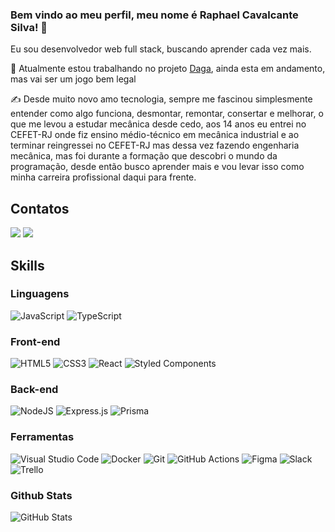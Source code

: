 ### Bem vindo ao meu perfil, meu nome é Raphael Cavalcante Silva! 👋

Eu sou desenvolvedor web full stack, buscando aprender cada vez mais.

🔭 Atualmente estou trabalhando no projeto [Daga](https://github.com/RaphaCSilva/Daga-front-end), ainda esta em andamento, mas vai ser um jogo bem legal


:writing_hand: Desde muito novo amo tecnologia, sempre me fascinou simplesmente entender como algo funciona, desmontar, remontar, consertar e melhorar, o que me levou a estudar mecânica desde cedo, aos 14 anos eu entrei no CEFET-RJ onde fiz ensino médio-técnico em mecânica industrial e ao terminar reingressei no CEFET-RJ mas dessa vez fazendo engenharia mecânica, mas foi durante a formação que descobri o mundo da programação, desde então busco aprender mais e vou levar isso como minha carreira profissional daqui para frente. 

## Contatos

<a href = "mailto:raphaelcsilvadev@gmail.com"><img src="https://img.shields.io/badge/-Gmail-%23333?style=for-the-badge&logo=gmail&logoColor=white&color=red" target="_blank"></a>
<a href = "https://www.linkedin.com/in/raphacsilva/"><img src="https://img.shields.io/badge/LinkedIn-0077B5?style=for-the-badge&logo=linkedin&logoColor=white" target="_blank" /></a>


## Skills 

### Linguagens

![JavaScript](https://img.shields.io/badge/javascript-%23323330.svg?style=for-the-badge&logo=javascript&logoColor=%23F7DF1E)
![TypeScript](https://img.shields.io/badge/typescript-%23007ACC.svg?style=for-the-badge&logo=typescript&logoColor=white)

### Front-end

![HTML5](https://img.shields.io/badge/html5-%23E34F26.svg?style=for-the-badge&logo=html5&logoColor=white)
![CSS3](https://img.shields.io/badge/css3-%231572B6.svg?style=for-the-badge&logo=css3&logoColor=white)
![React](https://img.shields.io/badge/react-%2320232a.svg?style=for-the-badge&logo=react&logoColor=%2361DAFB)
![Styled Components](https://img.shields.io/badge/styled--components-DB7093?style=for-the-badge&logo=styled-components&logoColor=white)

### Back-end

![NodeJS](https://img.shields.io/badge/node.js-6DA55F?style=for-the-badge&logo=node.js&logoColor=white)
![Express.js](https://img.shields.io/badge/express.js-%23404d59.svg?style=for-the-badge&logo=express&logoColor=%2361DAFB)
![Prisma](https://img.shields.io/badge/Prisma-3982CE?style=for-the-badge&logo=Prisma&logoColor=white)

### Ferramentas

![Visual Studio Code](https://img.shields.io/badge/Visual%20Studio%20Code-0078d7.svg?style=for-the-badge&logo=visual-studio-code&logoColor=white)
![Docker](https://img.shields.io/badge/docker-%230db7ed.svg?style=for-the-badge&logo=docker&logoColor=white)
![Git](https://img.shields.io/badge/git-%23F05033.svg?style=for-the-badge&logo=git&logoColor=white)
![GitHub Actions](https://img.shields.io/badge/github%20actions-%232671E5.svg?style=for-the-badge&logo=githubactions&logoColor=white)
![Figma](https://img.shields.io/badge/figma-%23F24E1E.svg?style=for-the-badge&logo=figma&logoColor=white)
![Slack](https://img.shields.io/badge/Slack-4A154B?style=for-the-badge&logo=slack&logoColor=white)
![Trello](https://img.shields.io/badge/Trello-%23026AA7.svg?style=for-the-badge&logo=Trello&logoColor=white)

### Github Stats 

![GitHub Stats](https://github-readme-stats.vercel.app/api?username=raphacsilva&show_icons=true&theme=swift)
